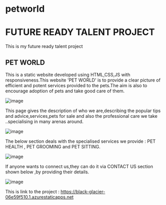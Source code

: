 # petworld
<h1>FUTURE READY TALENT PROJECT</h1>
This is my future ready talent project
<h2>PET WORLD</h2>
This is a static website developed using HTML,CSS,JS with responsiveness.This website 'PET WORLD' is to provide a clear picture of efficient and potent services provided 
to the pets.The aim is also to encourage adoption of pets and take good care of them.


![image](https://user-images.githubusercontent.com/110798103/185218690-e7f6a6cd-4886-4e9b-85c7-88ed87ac7c69.png)


This page gives the description of who we are,describing the popular tips and advice,services,pets for sale and also the professional care we take ..specialising in many 
arenas around.


![image](https://user-images.githubusercontent.com/110798103/185218960-7313cbde-316f-4456-a9e1-7c9342c22520.png)


The below section deals with the specialised services we provide : PET HEALTH , PET GROOMING  and PET SITTING.


![image](https://user-images.githubusercontent.com/110798103/185219132-6c828885-76ef-459c-bd21-1ea0154e3deb.png)


If anyone wants to connect us,they can do it via CONTACT US section shown below ,by providing their details.

![image](https://user-images.githubusercontent.com/110798103/185219954-001e4f29-9455-430c-8d91-bb9b1b72e700.png)

This is link to the project :
https://black-glacier-06e59f510.1.azurestaticapps.net
